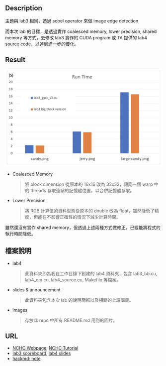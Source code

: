 ## Description
主題與 lab3 相同，透過 sobel operator 來做 image edge detection

而本次 lab 的目標，是透過實作 coalesced memory, lower precision, shared memory 等方式，去修改 lab3 實作的 CUDA program 或 TA 提供的 lab4 source code，以達到進一步的優化。
## Result
![res](/labs/lab4%20CUDA%20Advance/images/res.png)
- Coalesced Memory
    > 將 block dimension 從原本的 16x16 改為 32x32，讓同一個 warp 中的 threads 存取連續的記憶體位置，以合併記憶體存取。
- Lower Precision
    > 將 RGB 計算值的資料型態從原本的 double 改為 float，雖然降低了精度，但能在不影響正確性的情況下減少計算時間。

雖然還沒有實作 shared memory，但透過上述兩種方式做修正，已經能將程式的執行時間降低。
## 檔案說明
- lab4
    > 此資料夾即為我在工作目錄下創建的 lab4 資料夾，包含 lab3_bb.cu, lab4_cm.cu, lab4_source.cu, Makefile 等檔案。
- slides & announcement
    > 此資料夾包含本次 lab 的說明簡報以及相關的上課講義。
- images
    > 存放此 repo 中所有 README.md 用到的圖片。
## URL
- [NCHC Webpage](https://portal.apps.edu-cloud.nchc.org.tw), [NCHC Tutorial](https://hackmd.io/@enmingw32/pp-nchc)
- [lab3 scoreboard](https://apollo.cs.nthu.edu.tw/pp23/scoreboard/lab4/), [lab4 slides](https://docs.google.com/presentation/d/1AH-5ZQ32tTVJh7zge4Sqej6O6GhY8Gz-0iqZQ8exyNM/edit?usp=sharing)
- [hackmd: note](https://hackmd.io/@u_46AznXS7-aLzZ7_uD4WQ/S1Sts9X26)